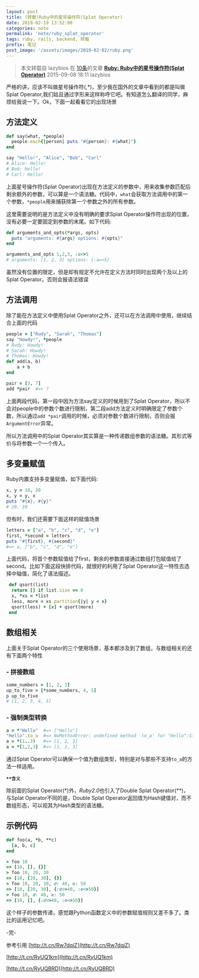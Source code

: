 ```yaml
---
layout: post
title: (转载)Ruby中的星号操作符(Splat Operator)
date: 2019-02-19 13:52:00
categories: note
permalink: 'note/ruby_splat_operator'
tags: ruby, rails, backend, 转载
prefix: 笔记
post_image: '/assets/images/2019-02-02/ruby.png'
---
```


> 本文转载自 lazybios 在 [10条](http://www.10tiao.com)的文章 **[Ruby: Ruby中的星号操作符(Splat Operator)](http://www.10tiao.com/html/568/201509/209984764/1.html)**
2015-09-08 18:11 lazybios 

严格的讲，应该不叫做星号操作符(,*)，至少我在国外的文章中看到的都是叫做Splat Operator,我们姑且通过字形来这样称呼它吧。有知道怎么翻译的同学，麻烦给我说一下。Ok，下面一起看看它的出现场景

## 方法定义

```ruby
def say(what, *people)
  people.each{|person| puts "#{person}: #{what}"}
end

say "Hello!", "Alice", "Bob", "Carl"
# Alice: Hello!
# Bob: Hello!
# Carl: Hello!
```

上面星号操作符(Splat Operator)出现在方法定义的参数中，用来收集参数匹配后剩余额外的参数，可以算是一个语法糖。代码中，`what`会获取方法调用中的第一个参数，`*people`用来捕获除第一个参数之外的所有参数。

这里需要说明的是方法定义中没有明确的要求Splat Operator操作符出现的位置，没有必要一定要固定到参数的末尾。如下代码:

```ruby
def arguments_and_opts(*args, opts)
  puts "arguments: #{args} options: #{opts}"
end

arguments_and_opts 1,2,3, :a=>5
# arguments: [1, 2, 3] options: {:a=>5}
```
虽然没有位置的限定，但是却有规定不允许在定义方法时同时出现两个及以上的Splat Operator。否则会报语法错误

## 方法调用

除了能在方法定义中使用Splat Operator之外，还可以在方法调用中使用，继续结合上面的代码

```ruby
people = ["Rudy", "Sarah", "Thomas"]
say "Howdy!", *people
# Rudy: Howdy!
# Sarah: Howdy!
# Thomas: Howdy!
def add(a, b)
    a + b
end

pair = [3, 7]
add *pair  #=> 7
```
上面两段代码，第一段中因为方法say定义的时候用到了Splat Operator，所以不会对people中的参数个数进行限制，第二段add方法定义时明确限定了参数个数，所以通过`add *pair`调用的时候，必须对参数个数进行限制，否则会报`ArgumentError`异常。

所以方法调用中的Splat Operator其实算是一种传递数组参数的语法糖。其形式等价与将参数一个一个传入。

## 多变量赋值

Ruby内置支持多变量赋值，如下面代码:
```ruby
x, y = 10, 20
x, y = y, x
puts "#{x}, #{y}"
# 20, 10
```
但有时，我们还需要下面这样的赋值场景
```ruby
letters = ["a", "b", "c", "d", "e"]
first, *second = letters
puts "#{first}, #{second}"
#=> a, ["b", "c", "d", "e"]
```
上面代码，将首个参数赋值给了first，剩余的参数直接通过数组打包赋值给了second。比如下面这段快排代码，就很好的利用了Splat Operator这一特性去选择中轴值，简化了语法描述。
```ruby
 def qsort(list)
  return [] if list.size == 0
  x, *xs = *list
  less, more = xs.partition{|y| y < x}
  qsort(less) + [x] + qsort(more)
 end
```

## 数组相关

上面关于Splat Operator的三个使用场景，基本都涉及到了数组，与数组相关的还有下面两个特性

### - 拼接数组

```ruby
some_numbers = [1, 2, 3]
up_to_five = [*some_numbers, 4, 5]
p up_to_five
# [1, 2, 3, 4, 5]
```
### - 强制类型转换

```ruby
a = *"Hello"  #=> ["Hello"]
"Hello".to_a  #=> NoMethodError: undefined method `to_a' for "Hello":String
a = *(1..3)   #=> [1, 2, 3]
a = *[1,2,3]  #=> [1, 2, 3]
```
通过Splat Operator可以确保一个值为数组类型，特别是对与那些不支持`to_a`的方法一样适用。

**`**含义`**

除前面的Splat Operator(\*)外，*Ruby2.0*也引入了Double Splat Operator(**)，与Splat Operator不同的是，Double Splat Operator返回值为Hash键值对，而不数组形态，可以视其为Hash类型的语法糖。

## 示例代码
```ruby
def foo(a, *b, **c)
  [a, b, c]
end

> foo 10
=> [10, [], {}]
> foo 10, 20, 30
=> [10, [20, 30], {}]
> foo 10, 20, 30, d: 40, e: 50
=> [10, [20, 30], {:d=>40, :e=>50}]
> foo 10, d: 40, e: 50
=> [10, [], {:d=>40, :e=>50}]
```
这个样子的参数传递，感觉跟Python函数定义中的参数赋值规则又差不多了。类比的运用记忆吧。

-完-

参考引用
[http://t.cn/Rw7dqjZ](http://t.cn/Rw7dqjZ)

[http://t.cn/RyUQ1km](http://t.cn/RyUQ1km)

[http://t.cn/RyUQBRD](http://t.cn/RyUQBRD)